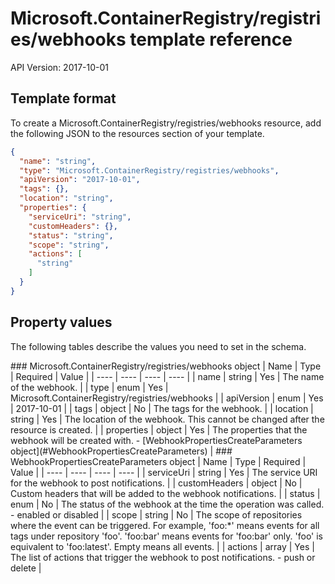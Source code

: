 # Microsoft.ContainerRegistry/registries/webhooks template reference
API Version: 2017-10-01
## Template format

To create a Microsoft.ContainerRegistry/registries/webhooks resource, add the following JSON to the resources section of your template.

```json
{
  "name": "string",
  "type": "Microsoft.ContainerRegistry/registries/webhooks",
  "apiVersion": "2017-10-01",
  "tags": {},
  "location": "string",
  "properties": {
    "serviceUri": "string",
    "customHeaders": {},
    "status": "string",
    "scope": "string",
    "actions": [
      "string"
    ]
  }
}
```
## Property values

The following tables describe the values you need to set in the schema.

<a id="Microsoft.ContainerRegistry/registries/webhooks" />
### Microsoft.ContainerRegistry/registries/webhooks object
|  Name | Type | Required | Value |
|  ---- | ---- | ---- | ---- |
|  name | string | Yes | The name of the webhook. |
|  type | enum | Yes | Microsoft.ContainerRegistry/registries/webhooks |
|  apiVersion | enum | Yes | 2017-10-01 |
|  tags | object | No | The tags for the webhook. |
|  location | string | Yes | The location of the webhook. This cannot be changed after the resource is created. |
|  properties | object | Yes | The properties that the webhook will be created with. - [WebhookPropertiesCreateParameters object](#WebhookPropertiesCreateParameters) |


<a id="WebhookPropertiesCreateParameters" />
### WebhookPropertiesCreateParameters object
|  Name | Type | Required | Value |
|  ---- | ---- | ---- | ---- |
|  serviceUri | string | Yes | The service URI for the webhook to post notifications. |
|  customHeaders | object | No | Custom headers that will be added to the webhook notifications. |
|  status | enum | No | The status of the webhook at the time the operation was called. - enabled or disabled |
|  scope | string | No | The scope of repositories where the event can be triggered. For example, 'foo:*' means events for all tags under repository 'foo'. 'foo:bar' means events for 'foo:bar' only. 'foo' is equivalent to 'foo:latest'. Empty means all events. |
|  actions | array | Yes | The list of actions that trigger the webhook to post notifications. - push or delete |

